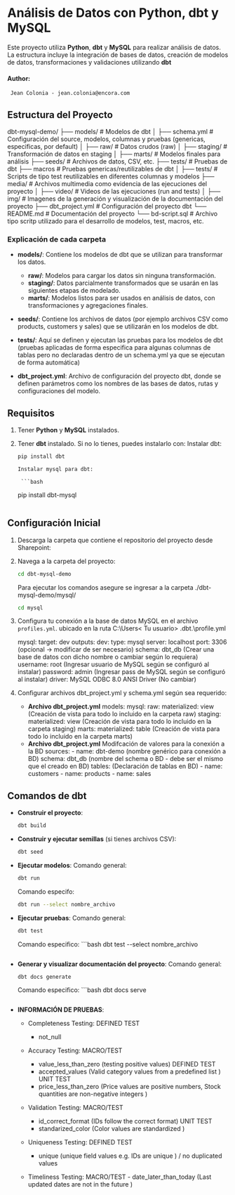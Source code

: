 # Análisis de Datos con Python, dbt y MySQL

Este proyecto utiliza **Python**, **dbt** y **MySQL** para realizar análisis de datos. La estructura incluye la integración de bases de datos, creación de modelos de datos, transformaciones y validaciones utilizando **dbt**

#### Author:
     Jean Colonia - jean.colonia@encora.com

## Estructura del Proyecto
dbt-mysql-demo/
├── models/              # Modelos de dbt
│   ├── schema.yml       # Configuración del source, modelos, columnas y pruebas (genericas, especificas, por default)
│   ├── raw/             # Datos crudos (raw)
│   ├── staging/         # Transformación de datos en staging
│   ├── marts/           # Modelos finales para análisis
├── seeds/                # Archivos de datos, CSV, etc.
├── tests/               # Pruebas de dbt
├── macros               # Pruebas genericas/reutilizables de dbt
│   ├── tests/           # Scripts de tipo test reutilizables en diferentes columnas y modelos
├── media/               # Archivos multimedia como evidencia de las ejecuciones del proyecto
│   ├── video/           # Videos de las ejecuciones (run and tests)
│   ├── img/             # Imagenes de la generación y visualización de la documentación del proyecto
├── dbt_project.yml      # Configuración del proyecto dbt
└── README.md            # Documentación del proyecto
└── bd-script.sql        # Archivo tipo scritp utilizado para el desarrollo de modelos, test, macros, etc.

### Explicación de cada carpeta

- **models/**: Contiene los modelos de dbt que se utilizan para transformar los datos. 
  - **raw/**: Modelos para cargar los datos sin ninguna transformación.
  - **staging/**: Datos parcialmente transformados que se usarán en las siguientes etapas de modelado.
  - **marts/**: Modelos listos para ser usados en análisis de datos, con transformaciones y agregaciones finales.

- **seeds/**: Contiene los archivos de datos (por ejemplo archivos CSV como products, customers y sales) que se utilizarán en los modelos de dbt.

- **tests/**: Aquí se definen y ejecutan las pruebas para los modelos de dbt (pruebas aplicadas de forma especifica para algunas columnas de tablas pero no declaradas dentro de un schema.yml ya que se ejecutan de forma automática)

- **dbt_project.yml**: Archivo de configuración del proyecto dbt, donde se definen parámetros como los nombres de las bases de datos, rutas y  configuraciones del modelo.

## Requisitos

1. Tener **Python** y **MySQL** instalados.
2. Tener **dbt** instalado. Si no lo tienes, puedes instalarlo con:
    Instalar dbt:
    ```bash
    pip install dbt

    Instalar mysql para dbt:
    ```
        ```bash
    pip install dbt-mysql

    ```

## Configuración Inicial

1. Descarga la carpeta que contiene el repositorio del proyecto desde Sharepoint:

2. Navega a la carpeta del proyecto:
    ```bash
    cd dbt-mysql-demo
    ```
    Para ejecutar los comandos asegure se ingresar a la carpeta ./dbt-mysql-demo/mysql/
    ```bash
    cd mysql
    ```

3. Configura tu conexión a la base de datos MySQL en el archivo `profiles.yml`. ubicado en la ruta C:\Users\< Tu usuario> \.dbt.\profile.yml

    mysql:
   target: dev
   outputs:
     dev:
       type: mysql 
       server: localhost 
       port:  3306 (opcional -> modificar de ser necesario)
       schema: dbt_db (Crear una base de datos con dicho nombre o cambiar según lo requiera)
       username: root (Ingresar usuario de MySQL según se configuró al instalar)
       password: admin (Ingresar pass de MySQL según se configuró al instalar)
       driver: MySQL ODBC 8.0 ANSI Driver (No cambiar)

4. Configurar archivos dbt_project.yml y schema.yml según sea requerido:
   - **Archivo dbt_project.yml**
      models:
        mysql:
          raw:
            materialized: view (Creación de vista para todo lo incluido en la carpeta raw)
          staging: 
            materialized: view (Creación de vista para todo lo incluido en la carpeta staging)
          marts:
            materialized: table (Creación de vista para todo lo incluido en la carpeta marts)
    - **Archivo dbt_project.yml**
        Modifcación de valores para la conexión a la BD
         sources:
           - name: dbt-demo (nombre genérico para conexión a BD)
             schema: dbt_db (nombre del schema o BD - debe ser el mismo que el creado en BD)
             tables: (Declaración de tablas en BD)
               - name: customers
               - name: products
               - name: sales

## Comandos de dbt

- **Construir el proyecto**:
    ```bash
    dbt build
    ```

- **Construir y ejecutar semillas** (si tienes archivos CSV):
    ```bash
    dbt seed
    ``` 

- **Ejecutar modelos**:
   Comando general: 
    ```bash
    dbt run
    ```

   Comando especifo: 
     ```bash
    dbt run --select nombre_archivo
    ```

- **Ejecutar pruebas**:
    Comando general:
    ```bash
    dbt test
    ```

    Comando especifico:
        ```bash
    dbt test --select nombre_archivo
    ```
- **Generar y visualizar documentación del proyecto**:
    Comando general:
    ```bash
    dbt docs generate
    ```

    Comando especifico:
        ```bash
    dbt docs serve
    ```

- **INFORMACIÓN DE PRUEBAS**:
    * Completeness Testing:
      DEFINED TEST
      - not_null

    * Accuracy Testing:
      MACRO/TEST
      - value_less_than_zero (testing positive values)
      DEFINED TEST
      - accepted_values (Valid category values from a predefined list )
      UNIT TEST
      - price_less_than_zero (Price values are positive numbers, Stock quantities are non-negative integers )
    
    * Validation Testing:
      MACRO/TEST
      - id_correct_format (IDs follow the correct format)
      UNIT TEST
      - standarized_color (Color values are standardized )
    
    * Uniqueness Testing:
      DEFINED TEST
      - unique (unique field values e.g. IDs are unique ) / no duplicated values
    
    *  Timeliness Testing:
      MACRO/TEST
      - date_later_than_today (Last updated dates are not in the future )